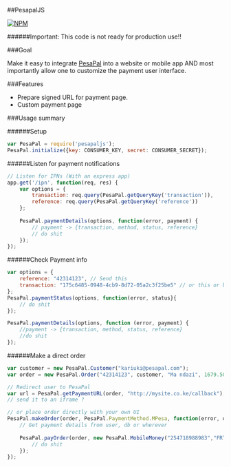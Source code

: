##PesapalJS

[![NPM](https://nodei.co/npm/pesapaljs.png?downloads=true&downloadRank=true&stars=true)](https://www.npmjs.org/package/pesapaljs)

######Important: This code is not ready for production use!!

###Goal

Make it easy to integrate [PesaPal](https://www.pesapal.com) into a website or mobile app AND most importantly allow one 
to customize the payment user interface.

###Features

- Prepare signed URL for payment page.
- Custom payment page

###Usage summary

######Setup
```javascript
var PesaPal = require('pesapaljs');
PesaPal.initialize({key: CONSUMER_KEY, secret: CONSUMER_SECRET});
```
    
######Listen for payment notifications
```javascript
// Listen for IPNs (With an express app)
app.get('/ipn', function(req, res) { 
    var options = {
        transaction: req.query(PesaPal.getQueryKey('transaction')),
        reference: req.query(PesaPal.getQueryKey('reference'))
    };
    
    PesaPal.paymentDetails(options, function(error, payment) {
        // payment -> {transaction, method, status, reference}
        // do shit
    });
});
```
    
######Check Payment info
```javascript
var options = {
    reference: "42314123", // Send this
    transaction: "175c6485-0948-4cb9-8d72-05a2c3f25be5" // or this or both.
};
PesaPal.paymentStatus(options, function(error, status}{
    // do shit
});

PesaPal.paymentDetails(options, function (error, payment) {
    //payment -> {transaction, method, status, reference}
    //do shit
});
```
    
######Make a direct order
```javascript
var customer = new PesaPal.Customer("kariuki@pesapal.com");
var order = new PesaPal.Order("42314123", customer, "Ma ndazi", 1679.50, "KES", "MERCHANT");

// Redirect user to PesaPal
var url = PesaPal.getPaymentURL(order, "http://mysite.co.ke/callback");
// send it to an iframe ?

// or place order directly with your own UI
PesaPal.makeOrder(order, PesaPal.PaymentMethod.MPesa, function(error, order) {
    // Get payment details from user, db or wherever
    
    PesaPal.payOrder(order, new PesaPal.MobileMoney("254718988983","FRTSFTTY56"), function (error, reference, transactionId) {
        // do shit
    });
});
```
